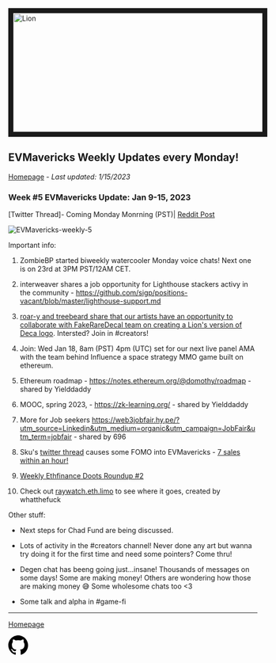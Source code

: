 <meta name="viewport" content="width=device-width,initial-scale=1">
<link rel="stylesheet" href="https://etheralpha.github.io/readme-themes/deep-blue.css">
    
<a href="https://looksrare.org/collections/0x7dDAA898D33D7aB252Ea5F89f96717c47B2fEE6e#items" target="_blank">
    <svg height="40" width="40" aria-hidden="true" viewBox="0 0 16 16" version="1.1" width="32" data-view-component="true" class="octicon octicon-mark-github v-align-left">
      <img src="https://i.imgur.com/aI3pPvn.png" 
alt="Lion" width="640" height="240" border=10" />
</a>    
                                            
                                             
## EVMavericks Weekly Updates every Monday!
[Homepage](https://evmavericks-weekly.netlify.app) - *Last updated: 1/15/2023*


### Week #5 EVMavericks Update: Jan 9-15, 2023
                                              
[Twitter Thread]- Coming Monday Monrning (PST)| [Reddit Post]()

![EVMavericks-weekly-5](https://i.imgur.com/kBSp6JX.png)

Important info:

1. ZombieBP started biweekly watercooler Monday voice chats! Next one is on 23rd at 3PM PST/12AM CET.

1. interweaver shares a job opportunity for Lighthouse stackers activy in the community - https://github.com/sigp/positions-vacant/blob/master/lighthouse-support.md

1. [roar-y and treebeard share that our artists have an opportunity to collaborate with FakeRareDecal team on creating a Lion's version of Deca logo](https://i.imgur.com/lUs6pGe.png). Intersted? Join in #creators!

1. Join: Wed Jan 18, 8am (PST) 4pm (UTC) set for our next live panel AMA with the team behind Influence a space strategy MMO game built on ethereum. 

1. Ethereum roadmap - https://notes.ethereum.org/@domothy/roadmap - shared by Yielddaddy 

1. MOOC, spring 2023, - https://zk-learning.org/ - shared by Yielddaddy 

1. More for Job seekers https://web3jobfair.hy.pe/?utm_source=Linkedin&utm_medium=organic&utm_campaign=JobFair&utm_term=jobfair - shared by 696

1. Sku's [twitter thread](https://twitter.com/sku16eth/status/1613638578189344784) causes some FOMO into EVMavericks - [7 sales within an hour!](https://i.imgur.com/mxd4cCu.png)

1. [Weekly Ethfinance Doots Roundup #2](https://www.youtube.com/watch?v=qIyhvrrMG1s) 

1. Check out [raywatch.eth.limo](raywatch.eth.limo) to see where it goes, created by whatthefuck

Other stuff:
                                              
* Next steps for Chad Fund are being discussed. 

* Lots of activity in the #creators channel! Never done any art but wanna try doing it for the first time and need some pointers? Come thru!

* Degen chat has beeng going just...insane! Thousands of messages on some days! Some are making money! Others are wondering how those are making money 😅 Some wholesome chats too <3 

* Some talk and alpha in #game-fi


---
                                              
[Homepage](https://evmavericks-weekly.netlify.app)

    
<a id="github-link" href="https://github.com/etheralpha/evm-updates/" target="_blank">
  <svg height="40" width="40" aria-hidden="true" viewBox="0 0 16 16" version="1.1" width="32" data-view-component="true" class="octicon octicon-mark-github v-align-middle">
      <path fill-rule="evenodd" d="M8 0C3.58 0 0 3.58 0 8c0 3.54 2.29 6.53 5.47 7.59.4.07.55-.17.55-.38 0-.19-.01-.82-.01-1.49-2.01.37-2.53-.49-2.69-.94-.09-.23-.48-.94-.82-1.13-.28-.15-.68-.52-.01-.53.63-.01 1.08.58 1.23.82.72 1.21 1.87.87 2.33.66.07-.52.28-.87.51-1.07-1.78-.2-3.64-.89-3.64-3.95 0-.87.31-1.59.82-2.15-.08-.2-.36-1.02.08-2.12 0 0 .67-.21 2.2.82.64-.18 1.32-.27 2-.27.68 0 1.36.09 2 .27 1.53-1.04 2.2-.82 2.2-.82.44 1.1.16 1.92.08 2.12.51.56.82 1.27.82 2.15 0 3.07-1.87 3.75-3.65 3.95.29.25.54.73.54 1.48 0 1.07-.01 1.93-.01 2.2 0 .21.15.46.55.38A8.013 8.013 0 0016 8c0-4.42-3.58-8-8-8z"></path>
  </svg>
</a>



